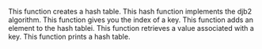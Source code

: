 This function creates a hash table.
This hash function implements  the djb2 algorithm.
This function gives you the index of a key.
This function  adds an element to the hash tablei.
This function retrieves a value associated with a key.
This function prints a hash table.
